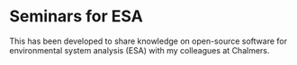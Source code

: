 # Seminars for ESA

This has been developed to share knowledge on open-source software for environmental system analysis (ESA) with my colleagues at Chalmers. 
